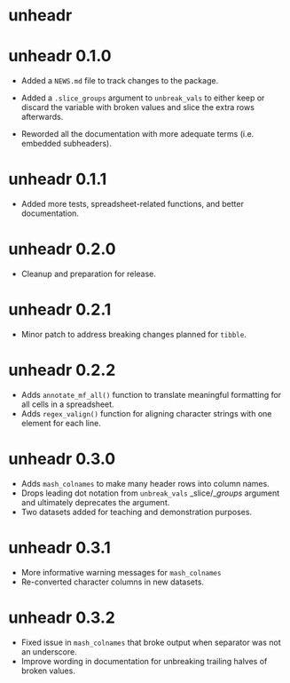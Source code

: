# unheadr 

# unheadr 0.1.0

* Added a `NEWS.md` file to track changes to the package.
* Added a `.slice_groups` argument to `unbreak_vals` to either keep or discard the variable with broken values and slice the extra rows afterwards. 

* Reworded all the documentation with more adequate terms (i.e. embedded subheaders).

# unheadr 0.1.1
* Added more tests, spreadsheet-related functions, and better documentation.

# unheadr 0.2.0
* Cleanup and preparation for release.

# unheadr 0.2.1
* Minor patch to address breaking changes planned for `tibble`. 

# unheadr 0.2.2
* Adds `annotate_mf_all()` function to translate meaningful formatting for all cells in a spreadsheet.
* Adds `regex_valign()` function for aligning character strings with one element for each line.

# unheadr 0.3.0
* Adds `mash_colnames` to make many header rows into column names.
* Drops leading dot notation from `unbreak_vals` _slice/__groups_ argument and ultimately deprecates the argument.
* Two datasets added for teaching and demonstration purposes.

# unheadr 0.3.1
* More informative warning messages for `mash_colnames`
* Re-converted character columns in new datasets.

# unheadr 0.3.2

* Fixed issue in `mash_colnames` that broke output when separator was not an underscore.
* Improve wording in documentation for unbreaking trailing halves of broken values.
